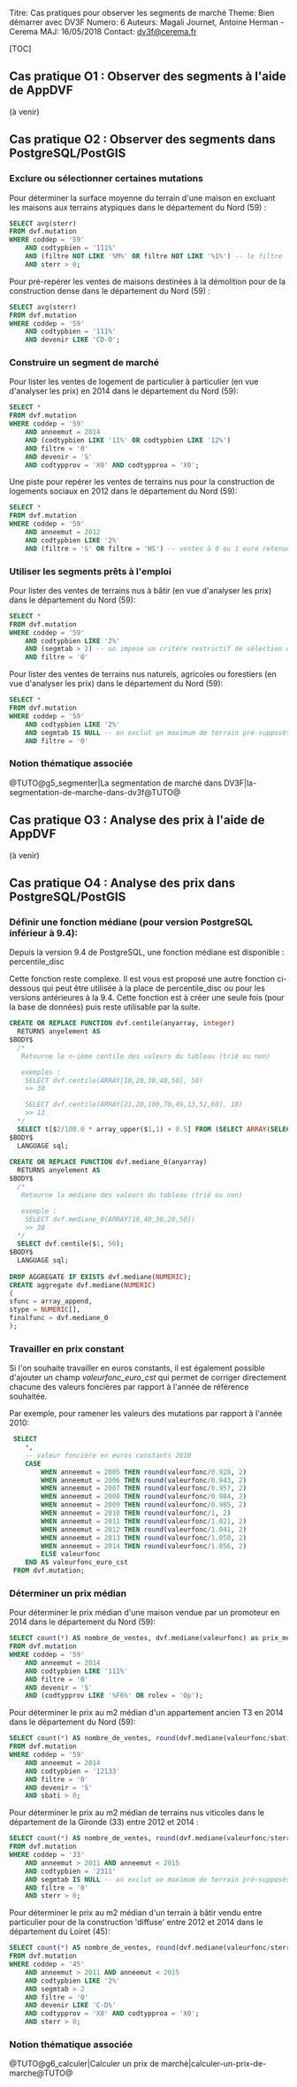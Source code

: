 Titre: Cas pratiques pour observer les segments de marché
Theme: Bien démarrer avec DV3F
Numero: 6 
Auteurs: Magali Journet, Antoine Herman - Cerema
MAJ: 16/05/2018
Contact: dv3f@cerema.fr


[TOC]

## Cas pratique O1 : Observer des segments à l'aide de AppDVF 

(à venir)

## Cas pratique O2 : Observer des segments dans PostgreSQL/PostGIS

### Exclure ou sélectionner certaines mutations 

Pour déterminer la surface moyenne du terrain d'une maison en excluant les maisons aux terrains atypiques dans le département du Nord (59) :

```sql
SELECT avg(sterr)
FROM dvf.mutation 
WHERE coddep = '59'
	AND codtypbien = '111%'
	AND (filtre NOT LIKE '%M%' OR filtre NOT LIKE '%1%') -- le filtre '5' est nécessairement inclus dans le '1'
	AND sterr > 0;
```

Pour pré-repérer les ventes de maisons destinées à la démolition pour de la construction dense dans le département du Nord (59) :

```sql
SELECT avg(sterr)
FROM dvf.mutation 
WHERE coddep = '59'
	AND codtypbien = '111%'
	AND devenir LIKE 'CD-O';
```

### Construire un segment de marché 

Pour lister les ventes de logement de particulier à particulier (en vue d'analyser les prix) en 2014 dans le département du Nord (59):

```sql
SELECT *
FROM dvf.mutation 
WHERE coddep = '59'
	AND anneemut = 2014
	AND (codtypbien LIKE '11%' OR codtypbien LIKE '12%')
	AND filtre = '0'
	AND devenir = 'S'
	AND codtypprov = 'X0' AND codtypproa = 'X0';
```

Une piste pour repérer les ventes de terrains nus pour la construction de logements sociaux en 2012 dans le département du Nord (59):

```sql
SELECT *
FROM dvf.mutation 
WHERE coddep = '59'
	AND anneemut = 2012
	AND codtypbien LIKE '2%'
	AND (filtre = 'S' OR filtre = 'HS') -- ventes à 0 ou 1 euro retenues
```

### Utiliser les segments prêts à l'emploi

Pour lister des ventes de terrains nus à bâtir (en vue d'analyser les prix) dans le département du Nord (59):

```sql
SELECT *
FROM dvf.mutation 
WHERE coddep = '59'
	AND codtypbien LIKE '2%'
	AND (segmtab > 2) -- on impose un critère restrictif de sélection des TAB
	AND filtre = '0'
```

Pour lister des ventes de terrains nus naturels, agricoles ou forestiers (en vue d'analyser les prix) dans le département du Nord (59):

```sql
SELECT *
FROM dvf.mutation 
WHERE coddep = '59'
	AND codtypbien LIKE '2%'
	AND segmtab IS NULL -- on exclut un maximum de terrain pré-supposés TAB
	AND filtre = '0'
```

### Notion thématique associée

@TUTO@g5_segmenter|La segmentation de marché dans DV3F|la-segmentation-de-marche-dans-dv3f@TUTO@


## Cas pratique O3 : Analyse des prix à l'aide de AppDVF 

(à venir)

## Cas pratique O4 : Analyse des prix dans PostgreSQL/PostGIS

### Définir une fonction médiane (pour version PostgreSQL inférieur à 9.4):

Depuis la version 9.4 de PostgreSQL, une fonction médiane est disponible : percentile_disc

Cette fonction reste complexe. Il est vous est proposé une autre fonction ci-dessous qui peut être utilisée à la place de percentile_disc ou pour les versions antérieures à la 9.4. Cette fonction est à créer une seule fois (pour la base de données) puis reste utilisable par la suite.   


```sql
CREATE OR REPLACE FUNCTION dvf.centile(anyarray, integer)
  RETURNS anyelement AS
$BODY$
  /*
   Retourne le n-ième centile des valeurs du tableau (trié ou non)

   exemples : 
    SELECT dvf.centile(ARRAY[10,20,30,40,50], 50)
    >> 30

    SELECT dvf.centile(ARRAY[21,20,100,70,49,13,52,60], 10)
    >> 13
  */
  SELECT t[$2/100.0 * array_upper($1,1) + 0.5] FROM (SELECT ARRAY(SELECT unnest($1) ORDER BY 1) as t) t1;
$BODY$
  LANGUAGE sql;
  
CREATE OR REPLACE FUNCTION dvf.mediane_0(anyarray)
  RETURNS anyelement AS
$BODY$
  /*
   Retourne la médiane des valeurs du tableau (trié ou non)

   exemple : 
    SELECT dvf.mediane_0(ARRAY[10,40,30,20,50])
    >> 30
  */
  SELECT dvf.centile($1, 50);
$BODY$
  LANGUAGE sql;
  
DROP AGGREGATE IF EXISTS dvf.mediane(NUMERIC);
CREATE aggregate dvf.mediane(NUMERIC)
(
sfunc = array_append,
stype = NUMERIC[],
finalfunc = dvf.mediane_0
);
```

### Travailler en prix constant

Si l'on souhaite travailler en euros constants, il est également possible d'ajouter un champ _valeurfonc_euro_cst_ qui permet 
de corriger directement chacune des valeurs foncières par rapport à l'année de référence souhaitée.

Par exemple, pour ramener les valeurs des mutations par rapport à l'année 2010:

```sql
 SELECT 
	*,
	-- valeur foncière en euros constants 2010
	CASE
		WHEN anneemut = 2005 THEN round(valeurfonc/0.928, 2)
        WHEN anneemut = 2006 THEN round(valeurfonc/0.943, 2)
        WHEN anneemut = 2007 THEN round(valeurfonc/0.957, 2)
        WHEN anneemut = 2008 THEN round(valeurfonc/0.984, 2)
        WHEN anneemut = 2009 THEN round(valeurfonc/0.985, 2)
        WHEN anneemut = 2010 THEN round(valeurfonc/1, 2)
        WHEN anneemut = 2011 THEN round(valeurfonc/1.021, 2)
        WHEN anneemut = 2012 THEN round(valeurfonc/1.041, 2)
        WHEN anneemut = 2013 THEN round(valeurfonc/1.050, 2)
        WHEN anneemut = 2014 THEN round(valeurfonc/1.056, 2)
		ELSE valeurfonc
	END AS valeurfonc_euro_cst	
 FROM dvf.mutation;
``` 

### Déterminer un prix médian 

Pour déterminer le prix médian d'une maison vendue par un promoteur en 2014 dans le département du Nord (59):

```sql
SELECT count(*) AS nombre_de_ventes, dvf.mediane(valeurfonc) as prix_median
FROM dvf.mutation 
WHERE coddep = '59'
	AND anneemut = 2014
	AND codtypbien LIKE '111%'
	AND filtre = '0'
	AND devenir = 'S'
	AND (codtypprov LIKE '%F6%' OR rolev = 'Op');
```

Pour déterminer le prix au m2 médian d'un appartement ancien T3 en 2014 dans le département du Nord (59):

```sql
SELECT count(*) AS nombre_de_ventes, round(dvf.mediane(valeurfonc/sbati), 2) as prix_median
FROM dvf.mutation 
WHERE coddep = '59'
	AND anneemut = 2014
	AND codtypbien = '12133'
	AND filtre = '0'
	AND devenir = 'S'
	AND sbati > 0;
```

Pour déterminer le prix au m2 médian de terrains nus viticoles dans le département de la Gironde (33) entre 2012 et 2014 :

```sql
SELECT count(*) AS nombre_de_ventes, round(dvf.mediane(valeurfonc/sterr), 2) as prix_median
FROM dvf.mutation 
WHERE coddep = '33'
	AND anneemut > 2011 AND anneemut < 2015
	AND codtypbien = '2311'
	AND segmtab IS NULL -- on exclut un maximum de terrain pré-supposés TAB
	AND filtre = '0'
	AND sterr > 0;
```

Pour déterminer le prix au m2 médian d'un terrain à bâtir vendu entre particulier pour de la construction 'diffuse' entre 2012 et 2014 dans le département du Loiret (45):

```sql
SELECT count(*) AS nombre_de_ventes, round(dvf.mediane(valeurfonc/sterr), 2) as prix_median
FROM dvf.mutation 
WHERE coddep = '45'
	AND anneemut > 2011 AND anneemut < 2015
	AND codtypbien LIKE '2%'
	AND segmtab > 2 
	AND filtre = '0'
	AND devenir LIKE 'C-D%'
	AND codtypprov = 'X0' AND codtypproa = 'X0';
	AND sterr > 0;
```

### Notion thématique associée

@TUTO@g6_calculer|Calculer un prix de marché|calculer-un-prix-de-marche@TUTO@
